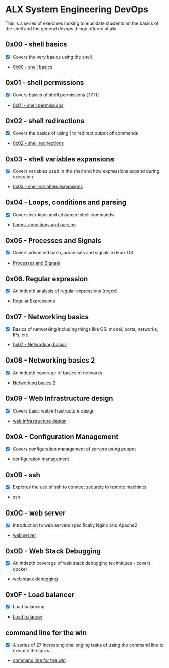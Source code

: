 # ALX System Engineering DevOps
This is a series of exercises looking to elucidate students on the basics of the shell and the general devops thingy offered at alx.

## 0x00 - shell basics
- [x] Covers the very basics using the shell
- [0x00 - shell basics](/0x00-shell_basics)

## 0x01 - shell permissions
- [x] Covers basics of shell permissions (777)]
- [0x01 - shell permissions](/0x01-shell_permissions)

## 0x02 - shell redirections
- [x] Covers the basics of using | to redirect output of commands
- [0x02 - shell redirections](/0x02-shell_permissions)

## 0x03 - shell variables expansions
- [x] Covers variables used in the shell and how expressions expand during execution
- [0x03 - shell variables expansions](/0x03-shell_variables_expansions)

## 0x04 - Loops, conditions and parsing
- [x] Covers ssh-keys and advanced shell commands
- [Loops, conditions and parsing](/0x04-loops_conditions_and_parsing)

## 0x05 - Processes and Signals
- [x] Covers advanced bash, processes and signals in linux OS
- [Processes and Signals](/0x05-processes_and_signals)

## 0x06. Regular expression
- [x] An indepth analysis of regular expressions (regex)
- [Regular Expressions](/0x06-regular_expressionsi)

## 0x07 - Networking basics
- [x] Basics of networking including things like OSI model, ports, networks, IPs, etc.
- [0x07 - Networking basics](/0x07-networking_basics)

## 0x08 - Networking basics 2
- [x] An indepth coverage of basics of networks
- [Networking basics 2](/0x08-networking_basics_2)

## 0x09 - Web Infrastructure design
- [x] Covers basic web infrastructure design
- [web infrastructure design](/0x09-web_infrastructure_design)

## 0x0A - Configuration Management
- [x] Covers configuration managament of servers using puppet
- [configuration management](/0x0A-configuration_management)

## 0x0B - ssh
- [x] Explores the use of ssh to connect securely to remote machines
- [ssh](/0x0B-ssh)

## 0x0C - web server
- [x] Introduction to web servers specifically Nginx and Apache2
- [web server](/0x0C-web_server)

## 0x0D - Web Stack Debugging
- [x] An indepth coverage of web stack debugging techniques - covers docker
- [web stack debugging](/0x0D-web_stack_debugging_0)

## 0x0F - Load balancer
- [x] Load balancing
- [Load balancer](/0x0F-load_balancer)

## command line for the win
- [x] A series of 27 increasing challenging tasks of using the command line to execute the tasks
- [command line for the win](/command_line_for_the_win)
